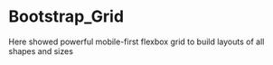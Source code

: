 # Bootstrap_Grid
Here showed powerful mobile-first flexbox grid to build layouts of all shapes and sizes
